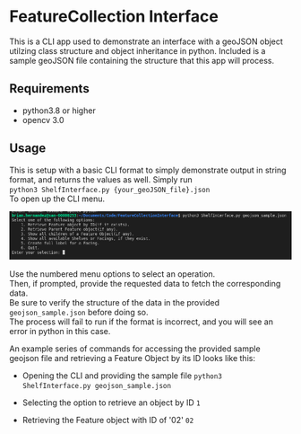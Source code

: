 # FeatureCollection Interface

This is a CLI app used to demonstrate an interface with a geoJSON object utilzing class structure and object inheritance in python.
Included is a sample geoJSON file containing the structure that this app will process.

## Requirements

- python3.8 or higher
- opencv 3.0

## Usage

This is setup with a basic CLI format to simply demonstrate output in string format, and returns the values as well.
Simply run  
`python3 ShelfInterface.py {your_geoJSON_file}.json`  
To open up the CLI menu.  

![example of the CLI interface menu](./images/sampleCLI.png "jiofje")

Use the numbered menu options to select an operation.  
Then, if prompted, provide the requested data to fetch the corresponding data.  
Be sure to verify the structure of the data in the provided `geojson_sample.json` before doing so.  
The process will fail to run if the format is incorrect, and you will see an error in python in this case.  

An example series of commands for accessing the provided sample geojson file and retrieving a Feature Object by its ID looks like this:  
- Opening the CLI and providing the sample file
`python3 ShelfInterface.py geojson_sample.json`

- Selecting the option to retrieve an object by ID
`1`

- Retrieving the Feature object with ID of '02'
`02`